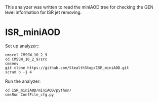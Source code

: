 This analyzer was written to read the miniAOD tree for checking the GEN level information for ISR jet removing.


# ISR_miniAOD

Set up analyzer::
```
cmsrel CMSSW_10_2_9
cd CMSSW_10_2_9/src
cmsenv
git clone https://github.com/StealthStop/ISR_miniAOD.git
scram b -j 4
```

Run the analyzer:
```
cd ISR_miniAOD/miniAOD/python/
cmsRun ConfFile_cfg.py 
```
